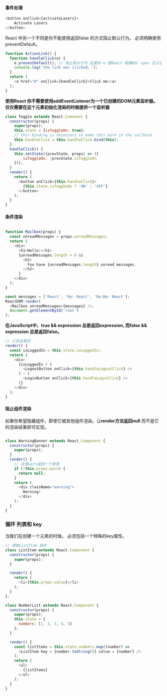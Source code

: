 
#### 事件处理

```javascript
<button onClick={activateLasers}>
	Activate Lasers
</button>
```

React 中另一个不同是你不能使用返回false 的方式阻止默认行为。 必须明确使用preventDefault。



```javascript
function ActionLink() {
  function handleClick(e) {
    e.preventDefault(); // 阻止默认行为 这里的 e 是React 根据W3C spec 定义合成事件。不需要担心兼容
    console.log('the link was clicked。');
  }
  return (
	<a href="#" onClick={handleClick}>Click me</a>	
  );
}
```

**使用React 你不需要使用addEventListener为一个已创建的DOM元素监听器。仅仅需要在这个元素初始化渲染的时候提供一个监听器**

```javascript
class Toggle extends React.Comonent {
  constructor(props) {
    super(props);
    this.state = {isToggleOn: true};
    // this binding is necessary to make this work in the callback
    this.handleClick = this.handleClick.bind(this);
  }
  handleClick() {
    this.setState((prevState, props) => ({
        isToggleOn: !prevState.isToggleOn
    }));
  }
  render() {
    return (
      <button onClick={this.handleClick}>
      	{this.state.isToggleOn ? 'ON' : 'oFF'}
      </button>
    );
  }
}
```
#### 条件渲染 

```javascript

function Mailbox(props) {
  const unreadMessages = props.unreadMessages;
  return (
    <div>
      <h1>Hello!</h1>
      {unreadMessages.length > 0 &&
        <h2>
          You have {unreadMessages.length} unread messages.
        </h2>
      }
    </div>
  );
}

const messages = ['React', 'Re: React', 'Re:Re: React'];
ReactDOM.render(
  <Mailbox unreadMessages={messages} />,
  document.getElementById('root')
);

```

**在JavaScript中，true && expression 总是返回expression, 而false && expression 总是返回false。**

```javascript
// 三目运算符
render() {
  const isLoggedIn = this.state.isLoggedIn;
  return (
    <div>
      {isLoggedIn ? (
        <LogoutButton onClick={this.handleLogoutClick} />
      ) : (
        <LoginButton onClick={this.handleLoginClick} />
      )}
    </div>
  );
}

```
#### 阻止组件渲染

如果你希望隐藏组件，即使它被其他组件渲染。让**render方法返回null** 而不是它的渲染结果即可实现。

```javascript

class WarningBanner extends React.Component {
  constructor(props) {
    super(props);
  }
  render() {
    // 这里warn返回一个假值
    if (!this.props.warn) {
      return null;
    }
    return (
      <div className="warning">
        Warning!
      </div>
    );
  }
}

```
### 循环 列表和 key
当我们在创建一个元素的时候。 必须包括一个特殊的key属性。 

```javascript
// 提取ListItem 组件
class ListItem extends React.Component {
  constructor(props) {
    super(props);
  }

  render() {
    return (
      <li>{this.props.value}</li>
    );
  }
};

class NumberList extends React.Component {
  constructor(props) {
    super(props);
    this.state = {
      numbers: [1, 2, 3, 4, 5]
    };
  }

  render() {
    const listItems = this.state.numbers.map((number) => 
      <ListItem key = {number.toString()} value = {number} />
    );
    return (
      <ul>
        {listItems}
      </ul>
    );
  }
}

```



























